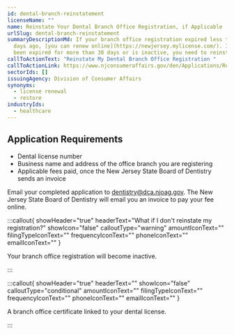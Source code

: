 ```yaml
---
id: dental-branch-reinstatement
licenseName: ""
name: Reinstate Your Dental Branch Office Registration, if Applicable
urlSlug: dental-branch-reinstatement
summaryDescriptionMd: If your branch office registration expired less than 30
  days ago, [you can renew online](https://newjersey.mylicense.com/). If it has
  been expired for more than 30 days or is inactive, you need to reinstate it.
callToActionText: "Reinstate My Dental Branch Office Registration "
callToActionLink: https://www.njconsumeraffairs.gov/den/Applications/Request-for-Branch-Office-Registration.pdf
sectorIds: []
issuingAgency: Division of Consumer Affairs
synonyms:
  - license renewal
  - restore
industryIds:
  - healthcare
---
```

## Application Requirements

* Dental license number
* Business name and address of the office branch you are registering
* Applicable fees paid, once the New Jersey State Board of Dentistry sends an invoice

Email your completed application to dentistry@dca.njoag.gov. The New Jersey State Board of Dentistry will email you an invoice to pay your fee online.

:::callout{ showHeader="true" headerText="What if I don't reinstate my registration?" showIcon="false" calloutType="warning" amountIconText="" filingTypeIconText="" frequencyIconText="" phoneIconText="" emailIconText="" }

Your branch office registration will become inactive.

:::

:::callout{ showHeader="true" headerText="" showIcon="false" calloutType="conditional" amountIconText="" filingTypeIconText="" frequencyIconText="" phoneIconText="" emailIconText="" }

A branch office certificate linked to your dental license.

:::